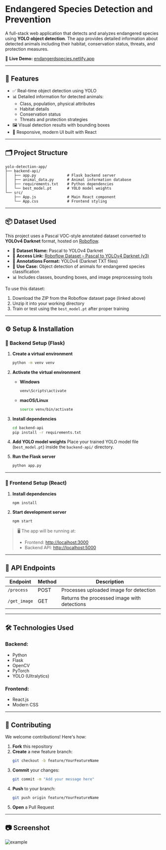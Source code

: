 # Endangered Species Detection and Prevention

A full-stack web application that detects and analyzes endangered species using **YOLO object detection**. The app provides detailed information about detected animals including their habitat, conservation status, threats, and protection measures.

🚀 **Live Demo:** [endangerdspecies.netlify.app](https://endangerdspecies.netlify.app/)

---

## 🌟 Features

- ✅ Real-time object detection using YOLO
- 📊 Detailed information for detected animals:
  - Class, population, physical attributes
  - Habitat details
  - Conservation status
  - Threats and protection strategies
- 🖼️ Visual detection results with bounding boxes
- 📱 Responsive, modern UI built with React

---

## 🗂️ Project Structure

```
yolo-detection-app/
├── backend-api/
│   ├── app.py              # Flask backend server
│   ├── animal_data.py      # Animal information database
│   ├── requirements.txt    # Python dependencies
│   └── best_model.pt       # YOLO model weights
└── src/
    ├── App.js              # Main React component
    └── App.css             # Frontend styling
```

---

## 📦 Dataset Used

This project uses a Pascal VOC-style annotated dataset converted to **YOLOv4 Darknet** format, hosted on [Roboflow](https://roboflow.com).

- 📁 **Dataset Name:** Pascal to YOLOv4 Darknet  
- 🔗 **Access Link:** [Roboflow Dataset – Pascal to YOLOv4 Darknet (v3)](https://universe.roboflow.com/patrick-aaiqr/pascal-to-yolov4-darknet/dataset/3)
- 🧾 **Annotations Format:** YOLOv4 (Darknet TXT files)
- 🐾 **Use Case:** Object detection of animals for endangered species classification
- 📊 Includes classes, bounding boxes, and image preprocessing tools

To use this dataset:
1. Download the ZIP from the Roboflow dataset page (linked above)
2. Unzip it into your working directory
3. Train or test using the `best_model.pt` after proper training

---

## ⚙️ Setup & Installation

### 🔧 Backend Setup (Flask)

1. **Create a virtual environment**
   ```bash
   python -m venv venv
   ```

2. **Activate the virtual environment**
   - **Windows**
     ```bash
     venv\Scripts\activate
     ```
   - **macOS/Linux**
     ```bash
     source venv/bin/activate
     ```

3. **Install dependencies**
   ```bash
   cd backend-api
   pip install -r requirements.txt
   ```

4. **Add YOLO model weights**
   Place your trained YOLO model file (`best_model.pt`) inside the `backend-api/` directory.

5. **Run the Flask server**
   ```bash
   python app.py
   ```

---

### 🎨 Frontend Setup (React)

1. **Install dependencies**
   ```bash
   npm install
   ```

2. **Start development server**
   ```bash
   npm start
   ```

> 🖥️ The app will be running at:
> - Frontend: [http://localhost:3000](http://localhost:3000)
> - Backend API: [http://localhost:5000](http://localhost:5000)

---

## 📡 API Endpoints

| Endpoint         | Method | Description                           |
|------------------|--------|---------------------------------------|
| `/process`       | POST   | Processes uploaded image for detection |
| `/get_image`     | GET    | Returns the processed image with detections |

---

## 🛠️ Technologies Used

### Backend:
- Python
- Flask
- OpenCV
- PyTorch
- YOLO (Ultralytics)

### Frontend:
- React.js
- Modern CSS

---

## 🤝 Contributing

We welcome contributions! Here's how:

1. **Fork** this repository
2. **Create** a new feature branch:
   ```bash
   git checkout -b feature/YourFeatureName
   ```
3. **Commit** your changes:
   ```bash
   git commit -m "Add your message here"
   ```
4. **Push** to your branch:
   ```bash
   git push origin feature/YourFeatureName
   ```
5. **Open** a Pull Request

---

## 📷 Screenshot

![example](https://github.com/user-attachments/assets/4e383d67-bf2c-434f-983c-16eab1e5b7ab)


